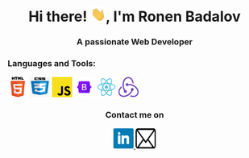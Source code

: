 <h1 align="center">Hi there! <img src="./assets/Hi.gif" width="30px">, I'm Ronen Badalov</h1>

<h3 align="center">A passionate Web Developer</h3>

<h3 align="left">Languages and Tools:</h3>
<p align="left"> 
    <img src="./assets/HTML-logo.png" alt="html" width="40" height="40"/> 
    <img src="./assets/css-logo.png" alt="css" width="40" height="40"/> 
    <img src="./assets/js-logo.png" alt="js" width="40" height="40"/> 
    <img src="./assets/bootstrap-logo.png" alt="bootstrap" width="40" height="40"/> 
    <img src="./assets/react-logo.png" alt="react" width="40" height="40"/> 
    <img src="./assets/redux-logo.png" alt="redux" width="40" height="40"/> 
</p>

<h3 align="center">Contact me on</h3>
<p align="center"> 
    <a href="www.linkedin.com/in/ronenbadalov">
        <img src="./assets/linkedin-logo.png" alt="linkedin" width="40" height="40"/> 
    </a>
    <a href="mailto:ronenbadalov1@gmail.com">
        <img src="./assets/mail.png" alt="linkedin" width="40" height="40"/> 
    </a>
</p>
